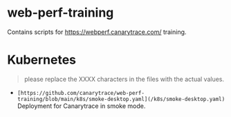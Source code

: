 # web-perf-training
Contains scripts for https://webperf.canarytrace.com/ training.

# Kubernetes
> please replace the XXXX characters in the files with the actual values.
- `[https://github.com/canarytrace/web-perf-training/blob/main/k8s/smoke-desktop.yaml](/k8s/smoke-desktop.yaml)` Deployment for Canarytrace in smoke mode.
